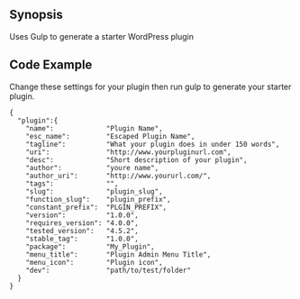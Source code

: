 ## Synopsis

Uses Gulp to generate a starter WordPress plugin

## Code Example

Change these settings for your plugin then run gulp to generate your starter plugin. 

```
{
  "plugin":{
    "name":             "Plugin Name",
    "esc_name":         "Escaped Plugin Name",
    "tagline":          "What your plugin does in under 150 words",
    "uri":              "http://www.yourpluginurl.com",
    "desc":             "Short description of your plugin",
    "author":           "youre name",
    "author_uri":       "http://www.yoururl.com/",
    "tags":             "",
    "slug":             "plugin_slug",
    "function_slug":    "plugin_prefix",
    "constant_prefix":  "PLGIN_PREFIX",
    "version":          "1.0.0",
    "requires_version": "4.0.0",
    "tested_version":   "4.5.2",
    "stable_tag":       "1.0.0",
    "package":          "My_Plugin",
    "menu_title":       "Plugin Admin Menu Title",
    "menu_icon":        "Plugin icon",
    "dev":              "path/to/test/folder"
  }
}

```
